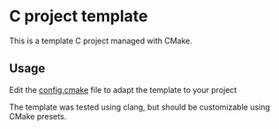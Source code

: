 # C project template

This is a template C project managed with CMake.

## Usage
Edit the [config.cmake](./config.cmake) file to adapt the template to your project

The template was tested using clang, but should be customizable using CMake presets.
